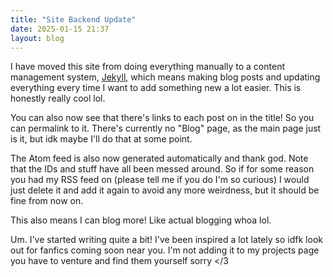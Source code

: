 ```yaml
---
title: "Site Backend Update"
date: 2025-01-15 21:37
layout: blog
---
```

I have moved this site from doing everything manually to a content management
system, [Jekyll](https://jekyllrb.com/), which means making blog posts and
updating everything every time I want to add something new a lot easier. This
is honestly really cool lol.

You can also now see that there's links to each post on in the title! So you can
permalink to it. There's currently no "Blog" page, as the main page just is it,
but idk maybe I'll do that at some point.

The Atom feed is also now generated automatically and thank god. Note that the
IDs and stuff have all been messed around. So if for some reason you had my RSS
feed on (please tell me if you do I'm so curious) I would just delete it and add
it again to avoid any more weirdness, but it should be fine from now on.

This also means I can blog more! Like actual blogging whoa lol.

Um. I've started writing quite a bit! I've been inspired a lot lately so idfk
look out for fanfics coming soon near you. I'm not adding it to my projects page
you have to venture and find them yourself sorry \</3
